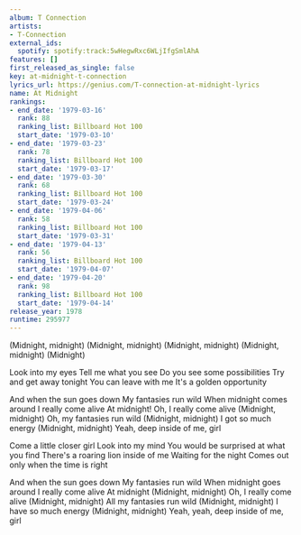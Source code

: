 ```yaml
---
album: T Connection
artists:
- T-Connection
external_ids:
  spotify: spotify:track:5wHegwRxc6WLjIfgSmlAhA
features: []
first_released_as_single: false
key: at-midnight-t-connection
lyrics_url: https://genius.com/T-connection-at-midnight-lyrics
name: At Midnight
rankings:
- end_date: '1979-03-16'
  rank: 88
  ranking_list: Billboard Hot 100
  start_date: '1979-03-10'
- end_date: '1979-03-23'
  rank: 78
  ranking_list: Billboard Hot 100
  start_date: '1979-03-17'
- end_date: '1979-03-30'
  rank: 68
  ranking_list: Billboard Hot 100
  start_date: '1979-03-24'
- end_date: '1979-04-06'
  rank: 58
  ranking_list: Billboard Hot 100
  start_date: '1979-03-31'
- end_date: '1979-04-13'
  rank: 56
  ranking_list: Billboard Hot 100
  start_date: '1979-04-07'
- end_date: '1979-04-20'
  rank: 98
  ranking_list: Billboard Hot 100
  start_date: '1979-04-14'
release_year: 1978
runtime: 295977
---
```

(Midnight, midnight)
(Midnight, midnight)
(Midnight, midnight)
(Midnight, midnight)
(Midnight)

Look into my eyes
Tell me what you see
Do you see some possibilities
Try and get away tonight
You can leave with me
It's a golden opportunity

And when the sun goes down
My fantasies run wild
When midnight comes around
I really come alive
At midnight!
Oh, I really come alive
(Midnight, midnight)
Oh, my fantasies run wild
(Midnight, midnight)
I got so much energy
(Midnight, midnight)
Yeah, deep inside of me, girl

Come a little closer girl
Look into my mind
You would be surprised at what you find
There's a roaring lion inside of me
Waiting for the night
Comes out only when the time is right

And when the sun goes down
My fantasies run wild
When midnight goes around
I really come alive
At midnight
(Midnight, midnight)
Oh, I really come alive
(Midnight, midnight)
All my fantasies run wild
(Midnight, midnight)
I have so much energy
(Midnight, midnight)
Yeah, yeah, deep inside of me, girl
